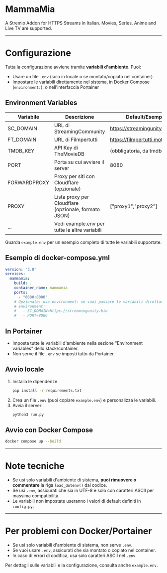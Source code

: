 # MammaMia
A Stremio Addon for HTTPS Streams in Italian. Movies, Series, Anime and Live TV are supported.

---

# Configurazione
Tutta la configurazione avviene tramite **variabili d'ambiente**. Puoi:
- Usare un file `.env` (solo in locale o se montato/copiato nel container)
- Impostare le variabili direttamente nel sistema, in Docker Compose (`environment:`), o nell'interfaccia Portainer

## Environment Variables
| Variabile     | Descrizione                                      | Default/Esempio                      |
|--------------|--------------------------------------------------|--------------------------------------|
| SC_DOMAIN    | URL di StreamingCommunity                         | https://streamingunity.bio           |
| FT_DOMAIN    | URL di Filmpertutti                               | https://filmpertutti.motorcycles     |
| TMDB_KEY     | API Key di TheMovieDB                             | (obbligatoria, da tmdb.org)          |
| PORT         | Porta su cui avviare il server                    | 8080                                 |
| FORWARDPROXY | Proxy per siti con Cloudflare (opzionale)         |                                      |
| PROXY        | Lista proxy per Cloudflare (opzionale, formato JSON)| ["proxy1","proxy2"]                |
| ...          | Vedi example.env per tutte le altre variabili     |                                      |

Guarda `example.env` per un esempio completo di tutte le variabili supportate.

## Esempio di docker-compose.yml
```yaml
version: '3.8'
services:
  mammamia:
    build: .
    container_name: mammamia
    ports:
      - "8080:8080"
    # Opzionale: usa environment: se vuoi passare le variabili direttamente
    # environment:
    #   - SC_DOMAIN=https://streamingunity.bio
    #   - PORT=8080
```

## In Portainer
- Imposta tutte le variabili d'ambiente nella sezione "Environment variables" dello stack/container.
- Non serve il file `.env` se imposti tutto da Portainer.

## Avvio locale
1. Installa le dipendenze:
   ```sh
   pip install -r requirements.txt
   ```
2. Crea un file `.env` (puoi copiare `example.env`) e personalizza le variabili.
3. Avvia il server:
   ```sh
   python3 run.py
   ```

## Avvio con Docker Compose
```sh
docker compose up --build
```

---

# Note tecniche
- Se usi solo variabili d'ambiente di sistema, **puoi rimuovere o commentare** la riga `load_dotenv()` dal codice.
- Se usi `.env`, assicurati che sia in UTF-8 e solo con caratteri ASCII per massima compatibilità.
- Le variabili non impostate useranno i valori di default definiti in `config.py`.

---

# Per problemi con Docker/Portainer
- Se usi solo variabili d'ambiente di sistema, non serve `.env`.
- Se vuoi usare `.env`, assicurati che sia montato o copiato nel container.
- In caso di errori di codifica, usa solo caratteri ASCII nel `.env`.

Per dettagli sulle variabili e la configurazione, consulta anche `example.env`.


